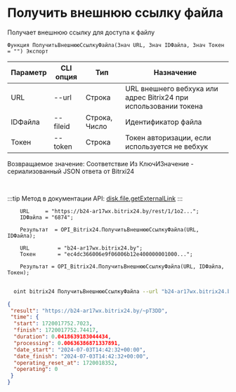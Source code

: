 ﻿---
sidebar_position: 5
---

# Получить внешнюю ссылку файла
 Получает внешнюю ссылку для доступа к файлу



`Функция ПолучитьВнешнююСсылкуФайла(Знач URL, Знач IDФайла, Знач Токен = "") Экспорт`

  | Параметр | CLI опция | Тип | Назначение |
  |-|-|-|-|
  | URL | --url | Строка | URL внешнего вебхука или адрес Bitrix24 при использовании токена |
  | IDФайла | --fileid | Строка, Число | Идентификатор файла |
  | Токен | --token | Строка | Токен авторизации, если используется не вебхук |

  
  Возвращаемое значение:   Соответствие Из КлючИЗначение - сериализованный JSON ответа от Bitrxi24

<br/>

:::tip
Метод в документации API: [disk.file.getExternalLink](https://dev.1c-bitrix.ru/rest_help/disk/file/disk_file_getexternallink.php)
:::
<br/>


```bsl title="Пример кода"
    URL     = "https://b24-ar17wx.bitrix24.by/rest/1/1o2...";
    IDФайла = "6874";

    Результат  = OPI_Bitrix24.ПолучитьВнешнююСсылкуФайла(URL, IDФайла);

    URL         = "b24-ar17wx.bitrix24.by";
    Токен       = "ec4dc366006e9f06006b12e400000001000...";

    Результат = OPI_Bitrix24.ПолучитьВнешнююСсылкуФайла(URL, IDФайла, Токен);
```



```sh title="Пример команды CLI"
    
  oint bitrix24 ПолучитьВнешнююСсылкуФайла --url "b24-ar17wx.bitrix24.by" --fileid "2484" --token "56898d66006e9f06006b12e400000001000..."

```

```json title="Результат"
{
 "result": "https://b24-ar17wx.bitrix24.by/~pT3DD",
 "time": {
  "start": 1720017752.7023,
  "finish": 1720017752.74417,
  "duration": 0.0418639183044434,
  "processing": 0.00636386871337891,
  "date_start": "2024-07-03T14:42:32+00:00",
  "date_finish": "2024-07-03T14:42:32+00:00",
  "operating_reset_at": 1720018352,
  "operating": 0
 }
}
```
